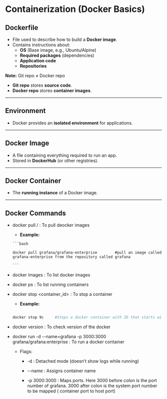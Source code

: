 # Containerization (Docker Basics)

## Dockerfile
- File used to describe how to build a **Docker image**.  
- Contains instructions about:
  - **OS** (Base image, e.g., Ubuntu/Alpine)
  - **Required packages** (dependencies)
  - **Application code**
  - **Repositories**

 **Note:** Git repo ≠ Docker repo  
- **Git repo** stores **source code**.  
- **Docker repo** stores **container images**.  

---

## Environment
- Docker provides an **isolated environment** for applications.

---

## Docker Image
- A file containing everything required to run an app.  
- Stored in **DockerHub** (or other registries).  

---

## Docker Container
- The **running instance** of a Docker image.

---

##  Docker Commands

- docker pull <repo>/<image> : To pull deocker images

	-  **Example:**

	  ```bash

	  docker pull grafana/grafana-enterprise		#pull an image called grafana-enterprise from the repository called grafana

	  ```

 -  docker images : To list docker images

 -  docker ps : To list running containers

 -  docker stop <container_id> : To stop a container

	-  **Example:**

	 ```bash

	 docker stop 9c		#Stops a docker container with ID that starts with  9c. Docker IDs are usually sequence of characters and integers. Either type the ID as a whole or the first two characters will also work.

	```

 -  docker version : To check version of the docker

 -  docker run -d --name=grafana -p 3000:3000 grafana/grafana:enterprise : To run a docker container

     - Flags:

	    - -d : Detached mode (doesn’t show logs while running)  

	    - --name : Assigns container name

        -  -p 3000:3000 : Maps ports. Here 3000 before colon is the port number of grafana. 3000 after colon is the system port number to be mapped ( container port to host port)



